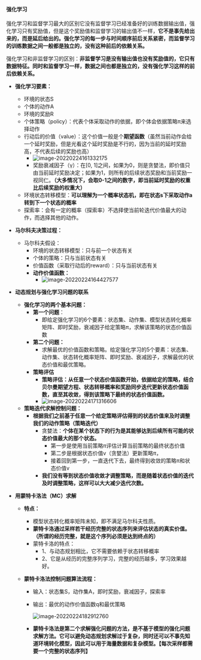 #### 强化学习

​	强化学习和监督学习最大的区别它没有监督学习已经准备好的训练数据输出值，强化学习只有奖励值，但是这个奖励值和监督学习的输出值不一样，**它不是事先给出来的，而是延后给出的。强化学习的每一步与时间顺序前后关系紧密，而监督学习的训练数据之间一般都是独立的，没有这种前后的依赖关系。**

​	强化学习和非监督学习的区别：**非监督学习是没有输出值也没有奖励值的，它只有数据特征。同时和监督学习一样，数据之间也都是独立的，没有强化学习这样的前后依赖关系。**

* **强化学习要素：**
  * 环境的状态S
  * 个体的动作A
  * 环境的奖励R
  * 个体策略（policy）：代表个体采取动作的依据，即个体会依据策略π来选择动作
  * 行动后的价值（value）：这个价值一般是个**期望函数**（虽然当前动作会给一个延时奖励，但是光看这个延时奖励是不行的，因为当前的延时奖励高，不代表后续的奖励也高）
    * ![image-20220224161332175](C:\Users\Lenovo\AppData\Roaming\Typora\typora-user-images\image-20220224161332175.png)
    * 奖励衰减因子（γ）：在[0, 1]之间，如果为0，则是贪婪法，即价值只由当前延时奖励决定；如果为1，则所有的后续状态奖励和当前奖励一视同仁。**（大多情况下，会取0-1之间的数字，即当前延时奖励的权重比后续奖励的权重大）**
  * 环境状态转移模型：**可以理解为一个概率状态机，即在状态s下采取动作a转到下一个状态的概率**
  * 探索率：会有一定的概率（探索率）不选择使当前轮迭代价值最大的动作，而选择其他的动作。

* **马尔科夫决策过程：**

  * 马尔科夫假设：
    * 环境的状态转移模型：只与前一个状态有关
    * 个体的策略：只与当前状态有关
    * 价值函数（采取行动后的reward）：只与当前状态有关
    * **动作价值函数：**
      * ![image-20220224164427577](C:\Users\Lenovo\AppData\Roaming\Typora\typora-user-images\image-20220224164427577.png)

* **动态规划与强化学习问题的联系**

  * **强化学习的两个基本问题：**
    * **第一个问题**：
      * 即给定强化学习的6个要素：状态集、动作集、模型状态转化概率矩阵、即时奖励，衰减因子给定策略π，求解该策略的状态价值函数
    * **第二个问题：**
      * 求解最优的价值函数和策略。给定强化学习的5个要素：状态集、动作集、状态转化概率矩阵、即时奖励、衰减因子，求解最优的状态价值和最优策略。
    * **策略评估**
      * **策略评估：从任意一个状态价值函数开始，依据给定的策略，结合贝尔曼期望方程、状态转移概率和奖励同步迭代更新状态价值函数，直至其收敛，得到该策略下最终的状态价值函数。**
      * ![image-20220224171316606](C:\Users\Lenovo\AppData\Roaming\Typora\typora-user-images\image-20220224171316606.png)
  * **策略迭代求解控制问题：**
    * **根据我们之前基于任意一个给定策略评估得到的状态价值来及时调整我们的动作策略（策略迭代）**
      * 贪婪法：**个体在某个状态下的行为是其能够达到后续所有可能的状态价值最大的那个状态。**
        * 第一步是使用当前策略π评估计算当前策略的最终状态价值
        * 第二步是根据状态价值v（贪婪法）更新策略π，
        * 接着回到第一步，一直迭代下去，最终得到收敛的策略π和状态价值v
      * **我们没有等到状态价值收敛才调整策略，而是随着状态价值的迭代及时调整策略，这样可以大大减少迭代次数。**

* **用蒙特卡洛法（MC）求解**

  * **特点：**

    * 模型状态转化概率矩阵未知，即不满足马尔科夫性质。
    * **蒙特卡洛通过采样若干经历完整的状态序列来评估状态的真实价值。（所谓的经历完整，就是这个序列必须是达到终点的）**
    * 蒙特卡洛的特点：
      * 1、与动态规划相比，它不需要依赖于状态转移概率
      * 2、它是从经历的完整序列学习，完整的经历越多，学习效果越好。

  * **蒙特卡洛法控制问题算法流程：**

    * 输入：状态集S，动作集A，即时奖励，衰减因子，探索率

    * 输出：最优的动作价值函数q和最优策略

      ![image-20220224182912760](C:\Users\Lenovo\AppData\Roaming\Typora\typora-user-images\image-20220224182912760.png)

    * **蒙特卡洛法是第二个求解强化问题的方法，是不基于模型的强化问题求解方法。它可以避免动态规划求解过于复杂，同时还可以不事先知道环境转化模型，因此可以用于海量数据和复杂模型。【每次采样都需要一个完整的状态序列】**